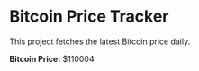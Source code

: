 # Bitcoin Price Tracker

This project fetches the latest Bitcoin price daily.

**Bitcoin Price:** $110004
